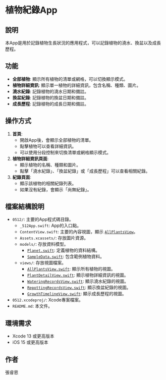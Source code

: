 # 植物紀錄App

## 說明

本App是用於記錄植物生長狀況的應用程式，可以記錄植物的澆水、換盆以及成長歷程。

## 功能

*   **全部植物**: 顯示所有植物的清單或網格，可以切換顯示模式。
*   **植物詳細資訊**: 顯示單一植物的詳細資訊，包含名稱、種類、圖片。
*   **澆水紀錄**: 記錄植物的澆水日期和備註。
*   **換盆紀錄**: 記錄植物的換盆日期和備註。
*   **成長歷程**: 記錄植物的成長日期和備註。

## 操作方式

1.  **首頁**:
    *   開啟App後，會顯示全部植物的清單。
    *   點擊植物可以查看詳細資訊。
    *   可以使用分段控制來切換清單或網格顯示模式。
2.  **植物詳細資訊頁面**:
    *   顯示植物的名稱、種類和圖片。
    *   點擊「澆水紀錄」、「換盆紀錄」或「成長歷程」可以查看相關紀錄。
3.  **紀錄頁面**:
    *   顯示該植物的相關紀錄列表。
    *   如果沒有紀錄，會顯示「尚無紀錄」。

## 檔案結構說明

*   `0512/`: 主要的App程式碼目錄。
    *   `_512App.swift`: App的入口點。
    *   `ContentView.swift`: 主要的內容視圖，顯示 [`AllPlantsView`](0512/views/AllPlantsView.swift)。
    *   `Assets.xcassets/`: 存放圖片資源。
    *   `models/`: 存放資料模型。
        *   [`Planet.swift`](0512/models/Planet.swift): 定義植物的資料結構。
        *   [`SampleData.swift`](0512/models/SampleData.swift): 包含範例植物資料。
    *   `views/`: 存放視圖檔案。
        *   [`AllPlantsView.swift`](0512/views/AllPlantsView.swift): 顯示所有植物的視圖。
        *   [`PlantDetailView.swift`](0512/views/PlantDetailView.swift): 顯示植物詳細資訊的視圖。
        *   [`WateringRecordsView.swift`](0512/views/WateringRecordsView.swift): 顯示澆水紀錄的視圖。
        *   [`RepottingRecordsView.swift`](0512/views/RepottingRecordsView.swift): 顯示換盆紀錄的視圖。
        *   [`GrowthTimelineView.swift`](0512/views/GrowthTimelineView.swift): 顯示成長歷程的視圖。
*   `0512.xcodeproj/`: Xcode專案檔案。
*   `README.md`: 本文件。

## 環境需求

*   Xcode 13 或更高版本
*   iOS 15 或更高版本

## 作者

張睿恩